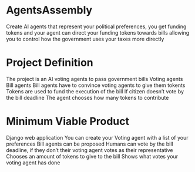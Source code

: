# AgentsAssembly
Create AI agents that represent your political preferences, you get funding tokens and your agent can direct your funding tokens towards bills allowing you to control how the government uses your taxes more directly

# Project Definition
The project is an AI voting agents to pass government bills
Voting agents
Bill agents
Bill agents have to convince voting agents to give them tokents
Tokens are used to fund the execution of the bill
If citizen doesn’t vote by the bill deadline
The agent chooses how many tokens to contribute
# Minimum Viable Product
Django web application
You can create your Voting agent with a list of your preferences
Bill agents can be proposed
Humans can vote by the bill deadline, if they don’t their voting agent votes as their representative
Chooses an amount of tokens to give to the bill
Shows what votes your voting agent has done

